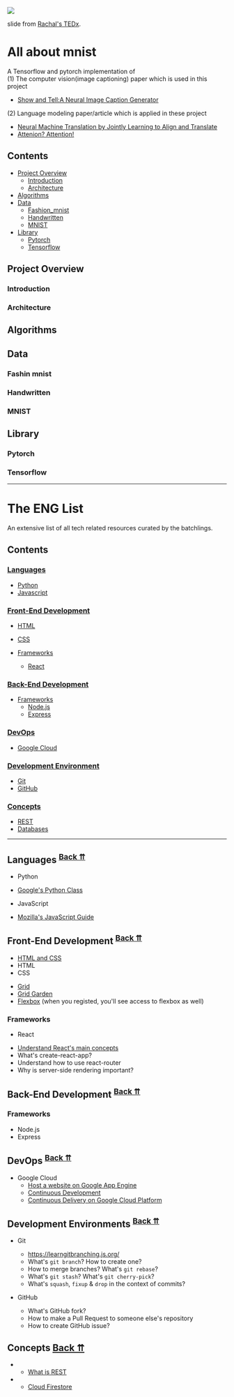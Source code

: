 ![](https://pbs.twimg.com/media/DqAN0T2U8AAvS0Y.jpg)

slide from [Rachal's TEDx](https://www.youtube.com/watch?v=LqjP7O9SxOM).

# All about mnist

A Tensorflow and pytorch implementation of</br>
	(1) The computer vision(image captioning) paper which is used in this project
- [Show and Tell:A Neural Image Caption Generator](https://arxiv.org/abs/1411.4555)

(2) Language modeling paper/article which is applied in these project
- [Neural Machine Translation by Jointly Learning to Align and Translate](https://arxiv.org/pdf/1409.0473.pdf)
- [Attenion? Attention!](https://lilianweng.github.io/lil-log/2018/06/24/attention-attention.html)

## Contents

* [Project Overview](#project-overview)
    * [Introduction](#introduction)
    * [Architecture](#architecture)
* [Algorithms](#algorithms)
* [Data](#data)
	* [Fashion_mnist](#fashion-mnist)
	* [Handwritten](#handwritten)
	* [MNIST](#mnist)
* [Library](#library)
	* [Pytorch](#pytorch)
	* [Tensorflow](#tensorflow)

## Project Overview

### Introduction

### Architecture

## Algorithms

## Data

### Fashin mnist

### Handwritten

### MNIST

## Library

### Pytorch

### Tensorflow

---

# The ENG List

An extensive list of all tech related resources curated by the batchlings.

## Contents

### [Languages](#languages)

* [Python](#languages-python)
* [Javascript](#languages-javascript)

### [Front-End Development](#frontend-development)

* [HTML](#frontend-html)
* [CSS](#frontend-css)

* [Frameworks](#frontend-frameworks)
    - [React](#frontend-frameworks-react)

### [Back-End Development](#backend-development)

* [Frameworks](#backend-frameworks)
  - [Node.js](#backend-frameworks-nodejs)
  - [Express](#backend-frameworks-express)

### [DevOps](#dev-ops)

* [Google Cloud](#googlecloud)

### [Development Environment](#dev-envs)

* [Git](#devenv-git)
* [GitHub](#devenv-github)

### [Concepts](#dev-concepts)

* [REST](#concepts-rest)
* [Databases](#concepts-databases)

---

## Languages <sup>[Back ⇈](#languages-category)</sup>

*  Python
  - [Google's Python Class](https://developers.google.com/edu/python/)
*  JavaScript
  - [Mozilla's JavaScript Guide](https://developer.mozilla.org/en-US/docs/Web/JavaScript/Guide)

## Front-End Development <sup>[Back ⇈](#frontend-category)</sup>

* [HTML and CSS](https://internetingishard.com/html-and-css/)
*  HTML
*  CSS
  - [Grid](https://cssgrid.io/)
  - [Grid Garden](https://cssgridgarden.com/)
  - [Flexbox](http://flexboxfroggy.com/) (when you registed, you'll see access to flexbox as well)
 
### Frameworks

*  React
  - [Understand React's main concepts](https://reactjs.org/docs/hello-world.html)
  - What's create-react-app?
  - Understand how to use react-router
  - Why is server-side rendering important?

## Back-End Development <sup>[Back ⇈](#backend-category)</sup>

### Frameworks
* Node.js
* Express

## DevOps <sup>[Back ⇈](#devops-category)</sup>

* Google Cloud
  - [Host a website on Google App Engine](https://cloud.google.com/appengine/docs/standard/python/getting-started/hosting-a-static-website)
  - [Continuous Development](https://deploybot.com/blog/continuous-development)
  - [Continuous Delivery on Google Cloud Platform](https://cloud.google.com/solutions/continuous-delivery/)

## Development Environments <sup>[Back ⇈](#devenv-category)</sup>

* Git
  - https://learngitbranching.js.org/
  - What's `git branch`? How to create one?
  - How to merge branches? What's `git rebase`?
  - What's `git stash`? What's `git cherry-pick`?
  - What's `squash`, `fixup` & `drop` in the context of commits?

* GitHub
  - What's GitHub fork?
  - How to make a Pull Request to someone else's repository
  - How to create GitHub issue?
  
## <a name="dev-concepts">Concepts <sup>[Back ⇈](#concepts-category)</sup>

* 
  - [What is REST](https://www.codecademy.com/articles/what-is-rest)
* 
    * [Cloud Firestore](https://firebase.google.com/docs/firestore)

